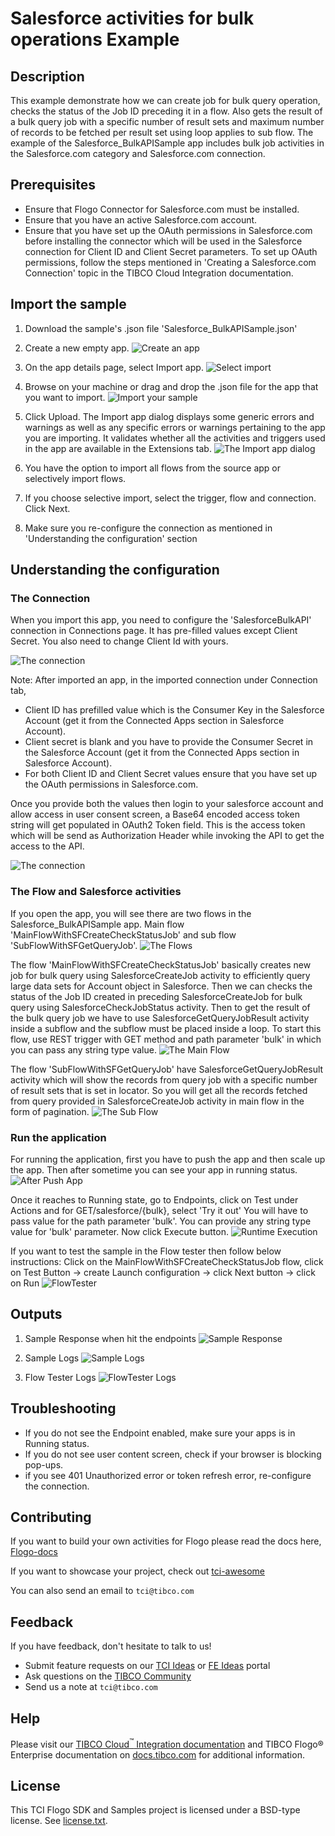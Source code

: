 # Salesforce activities for bulk operations Example


## Description

This example demonstrate how we can create job for bulk query operation, checks the status of the Job ID preceding it in a flow. Also gets the result of a bulk query job with a specific number of result sets and maximum number of records to be fetched per result set using loop applies to sub flow.
The example of the Salesforce_BulkAPISample app includes bulk job activities in the Salesforce.com category and Salesforce.com connection.


## Prerequisites

* Ensure that Flogo Connector for Salesforce.com must be installed.
* Ensure that you have an active Salesforce.com account.
* Ensure that you have set up the OAuth permissions in Salesforce.com before installing the connector which will be used in the Salesforce connection for Client ID and Client Secret parameters. To set up OAuth permissions, follow the steps mentioned in 'Creating a Salesforce.com Connection' topic in the TIBCO Cloud Integration documentation.

## Import the sample

1. Download the sample's .json file 'Salesforce_BulkAPISample.json'

2. Create a new empty app.
![Create an app](../../../../import-screenshots/2.png)

3. On the app details page, select Import app.
![Select import](../../../../import-screenshots/3.png)

4. Browse on your machine or drag and drop the .json file for the app that you want to import.
![Import your sample](../../../../import-screenshots/SalesforceBulkAPISample/ImportSFApp.png)

5. Click Upload. The Import app dialog displays some generic errors and warnings as well as any specific errors or warnings pertaining to the app you are importing. It validates whether all the activities and triggers used in the app are available in the Extensions tab.
![The Import app dialog](../../../../import-screenshots/SalesforceBulkAPISample/ImportDialog.png)

6. You have the option to import all flows from the source app or selectively import flows.

7. If you choose selective import, select the trigger, flow and connection. Click Next.

8. Make sure you re-configure the connection as mentioned in 'Understanding the configuration' section

## Understanding the configuration

### The Connection
When you import this app, you need to configure the 'SalesforceBulkAPI' connection in Connections page. It has pre-filled values except Client Secret. You also need to change Client Id with yours.

![The connection](../../../../import-screenshots/SalesforceBulkAPISample/importedSFConnection.png)

Note: After imported an app, in the imported connection under Connection tab,
* Client ID has prefilled value which is the Consumer Key in the Salesforce Account (get it from the Connected Apps section in Salesforce Account).
* Client secret is blank and you have to provide the Consumer Secret in the Salesforce Account (get it from the Connected Apps section in Salesforce Account).
* For both Client ID and Client Secret values ensure that you have set up the OAuth permissions in Salesforce.com. 

Once you provide both the values then login to your salesforce account and allow access in user consent screen, a Base64 encoded access token string will get populated in OAuth2 Token field. This is the access token which will be send as Authorization Header while invoking the API to get the access to the API.

![The connection](../../../../import-screenshots/SalesforceBulkAPISample/SFConnectionTokenAfterLogin.png)

### The Flow and Salesforce activities
If you open the app, you will see there are two flows in the Salesforce_BulkAPISample app. Main flow 'MainFlowWithSFCreateCheckStatusJob' and sub flow 'SubFlowWithSFGetQueryJob'.
![The Flows](../../../../import-screenshots/SalesforceBulkAPISample/Flows.png)

The flow 'MainFlowWithSFCreateCheckStatusJob' basically creates new job for bulk query using SalesforceCreateJob activity to efficiently query large data sets for Account object in Salesforce. Then we can checks the status of the Job ID created in preceding SalesforceCreateJob for bulk query using SalesforceCheckJobStatus activity. Then to get the result of the bulk query job we have to use SalesforceGetQueryJobResult activity inside a subflow and the subflow must be placed inside a loop. To start this flow, use REST trigger with GET method and path parameter 'bulk' in which you can pass any string type value.
![The Main Flow](../../../../import-screenshots/SalesforceBulkAPISample/MainFlow.png)

The flow 'SubFlowWithSFGetQueryJob' have SalesforceGetQueryJobResult activity which will show the records from query job with a specific number of result sets that is set in locator. So you will get all the records fetched from query provided in SalesforceCreateJob activity in main flow in the form of pagination.
![The Sub Flow](../../../../import-screenshots/SalesforceBulkAPISample/Subflow.png)

### Run the application
For running the application, first you have to push the app and then scale up the app. Then after sometime you can see your app in running status.
![After Push App](../../../../import-screenshots/SalesforceBulkAPISample/AfterPushAppRunningState.png)

Once it reaches to Running state, go to Endpoints, click on Test under Actions and for GET/salesforce/{bulk}, select 'Try it out'
You will have to pass value for the path parameter 'bulk'. You can provide any string type value for 'bulk' parameter.
Now click Execute button.
![Runtime Execution](../../../../import-screenshots/SalesforceBulkAPISample/RuntimeExecution.png)

If you want to test the sample in the Flow tester then follow below instructions:
Click on the MainFlowWithSFCreateCheckStatusJob flow, click on Test Button -> create Launch configuration -> click Next button -> click on Run
![FlowTester](../../../../import-screenshots/SalesforceBulkAPISample/Flowtester.png)

## Outputs

1. Sample Response when hit the endpoints
![Sample Response](../../../../import-screenshots/SalesforceBulkAPISample/RuntimeExecution.png)

2. Sample Logs
![Sample Logs](../../../../import-screenshots/SalesforceBulkAPISample/SampleLogs.png)

3. Flow Tester Logs
![FlowTester Logs](../../../../import-screenshots/SalesforceBulkAPISample/FlowTesterLogs.png)


## Troubleshooting

* If you do not see the Endpoint enabled, make sure your apps is in Running status.
* If you do not see user content screen, check if your browser is blocking pop-ups.
* if you see 401 Unauthorized error or token refresh error, re-configure the connection.

## Contributing
If you want to build your own activities for Flogo please read the docs here, [Flogo-docs](https://tibcosoftware.github.io/flogo/)

If you want to showcase your project, check out [tci-awesome](https://github.com/TIBCOSoftware/tci-awesome)

You can also send an email to `tci@tibco.com`

## Feedback
If you have feedback, don't hesitate to talk to us!

* Submit feature requests on our [TCI Ideas](https://ideas.tibco.com/?project=TCI) or [FE Ideas](https://ideas.tibco.com/?project=FE) portal
* Ask questions on the [TIBCO Community](https://community.tibco.com/answers/product/344006)
* Send us a note at `tci@tibco.com`

## Help
Please visit our [TIBCO Cloud<sup>&trade;</sup> Integration documentation](https://integration.cloud.tibco.com/docs/) and TIBCO Flogo® Enterprise documentation on [docs.tibco.com](https://docs.tibco.com/) for additional information.

## License
This TCI Flogo SDK and Samples project is licensed under a BSD-type license. See [license.txt](license.txt).
